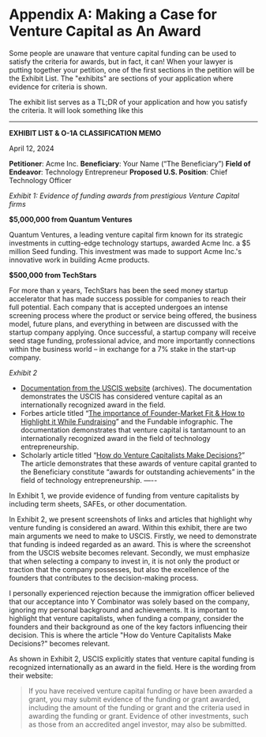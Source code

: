 # Appendix A: Making a Case for Venture Capital as An Award

Some people are unaware that venture capital funding can be used to satisfy the criteria for awards, but in fact, it can! When your lawyer is putting together your petition, one of the first sections in the petition will be the Exhibit List. The "exhibits" are sections of your application where evidence for criteria is shown.

The exhibit list serves as a TL;DR of your application and how you satisfy the criteria. It will look something like this

***

**EXHIBIT LIST & O-1A CLASSIFICATION MEMO**

April 12, 2024

**Petitioner**: Acme Inc. **Beneficiary**: Your Name (“The Beneficiary”) **Field of Endeavor**: Technology Entrepreneur **Proposed U.S. Position**: Chief Technology Officer

_Exhibit 1: Evidence of funding awards from prestigious Venture Capital firms_

**$5,000,000 from Quantum Ventures**

Quantum Ventures, a leading venture capital firm known for its strategic investments in cutting-edge technology startups, awarded Acme Inc. a $5 million Seed funding. This investment was made to support Acme Inc.'s innovative work in building Acme products.

**$500,000 from TechStars**

For more than x years, TechStars has been the seed money startup accelerator that has made success possible for companies to reach their full potential. Each company that is accepted undergoes an intense screening process where the product or service being offered, the business model, future plans, and everything in between are discussed with the startup company applying. Once successful, a startup company will receive seed stage funding, professional advice, and more importantly connections within the business world – in exchange for a 7% stake in the start-up company.

_Exhibit 2_

* [Documentation from the USCIS website](https://web.archive.org/web/20170504113541/https://www.uscis.gov/eir/visa-guide/o-1a-extraordinary-ability-and-achievement/understanding-o-1a-requirements) (archives). The documentation demonstrates the USCIS has considered venture capital as an internationally recognized award in the field.
* Forbes article titled “[The importance of Founder-Market Fit & How to Highlight it While Fundraising](https://www.forbes.com/sites/jilliancanning/2020/01/15/the-importance-of-founder-market-fit--how-to-highlight-it-while-fundraising/?sh=4106ceb17a4d)” and the Fundable infographic. The documentation demonstrates that venture capital is tantamount to an internationally recognized award in the field of technology entrepreneurship.
* Scholarly article titled “[How do Venture Capitalists Make Decisions?](https://www.nber.org/system/files/working\_papers/w22587/w22587.pdf)” The article demonstrates that these awards of venture capital granted to the Beneficiary constitute “awards for outstanding achievements” in the field of technology entrepreneurship. —--

In Exhibit 1, we provide evidence of funding from venture capitalists by including term sheets, SAFEs, or other documentation.

In Exhibit 2, we present screenshots of links and articles that highlight why venture funding is considered an award. Within this exhibit, there are two main arguments we need to make to USCIS. Firstly, we need to demonstrate that funding is indeed regarded as an award. This is where the screenshot from the USCIS website becomes relevant. Secondly, we must emphasize that when selecting a company to invest in, it is not only the product or traction that the company possesses, but also the excellence of the founders that contributes to the decision-making process.

I personally experienced rejection because the immigration officer believed that our acceptance into Y Combinator was solely based on the company, ignoring my personal background and achievements. It is important to highlight that venture capitalists, when funding a company, consider the founders and their background as one of the key factors influencing their decision. This is where the article "How do Venture Capitalists Make Decisions?" becomes relevant.

As shown in Exhibit 2, USCIS explicitly states that venture capital funding is recognized internationally as an award in the field. Here is the wording from their website:

> If you have received venture capital funding or have been awarded a grant, you may submit evidence of the funding or grant awarded, including the amount of the funding or grant and the criteria used in awarding the funding or grant. Evidence of other investments, such as those from an accredited angel investor, may also be submitted.
